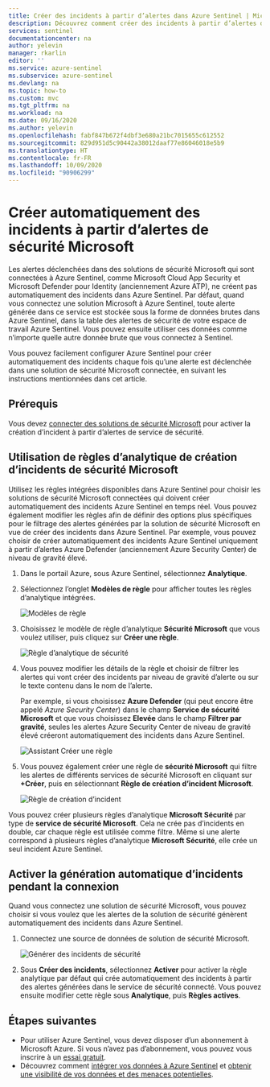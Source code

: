 ```yaml
---
title: Créer des incidents à partir d’alertes dans Azure Sentinel | Microsoft Docs
description: Découvrez comment créer des incidents à partir d’alertes dans Azure Sentinel.
services: sentinel
documentationcenter: na
author: yelevin
manager: rkarlin
editor: ''
ms.service: azure-sentinel
ms.subservice: azure-sentinel
ms.devlang: na
ms.topic: how-to
ms.custom: mvc
ms.tgt_pltfrm: na
ms.workload: na
ms.date: 09/16/2020
ms.author: yelevin
ms.openlocfilehash: fabf847b672f4dbf3e680a21bc7015655c612552
ms.sourcegitcommit: 829d951d5c90442a38012daaf77e86046018e5b9
ms.translationtype: HT
ms.contentlocale: fr-FR
ms.lasthandoff: 10/09/2020
ms.locfileid: "90906299"
---
```

# <a name="automatically-create-incidents-from-microsoft-security-alerts"></a>Créer automatiquement des incidents à partir d’alertes de sécurité Microsoft

Les alertes déclenchées dans des solutions de sécurité Microsoft qui sont connectées à Azure Sentinel, comme Microsoft Cloud App Security et Microsoft Defender pour Identity (anciennement Azure ATP), ne créent pas automatiquement des incidents dans Azure Sentinel. Par défaut, quand vous connectez une solution Microsoft à Azure Sentinel, toute alerte générée dans ce service est stockée sous la forme de données brutes dans Azure Sentinel, dans la table des alertes de sécurité de votre espace de travail Azure Sentinel. Vous pouvez ensuite utiliser ces données comme n’importe quelle autre donnée brute que vous connectez à Sentinel.

Vous pouvez facilement configurer Azure Sentinel pour créer automatiquement des incidents chaque fois qu’une alerte est déclenchée dans une solution de sécurité Microsoft connectée, en suivant les instructions mentionnées dans cet article.

## <a name="prerequisites"></a>Prérequis
Vous devez [connecter des solutions de sécurité Microsoft](connect-data-sources.md#data-connection-methods) pour activer la création d’incident à partir d’alertes de service de sécurité.

## <a name="using-microsoft-security-incident-creation-analytics-rules"></a>Utilisation de règles d’analytique de création d’incidents de sécurité Microsoft

Utilisez les règles intégrées disponibles dans Azure Sentinel pour choisir les solutions de sécurité Microsoft connectées qui doivent créer automatiquement des incidents Azure Sentinel en temps réel. Vous pouvez également modifier les règles afin de définir des options plus spécifiques pour le filtrage des alertes générées par la solution de sécurité Microsoft en vue de créer des incidents dans Azure Sentinel. Par exemple, vous pouvez choisir de créer automatiquement des incidents Azure Sentinel uniquement à partir d’alertes Azure Defender (anciennement Azure Security Center) de niveau de gravité élevé.

1. Dans le portail Azure, sous Azure Sentinel, sélectionnez **Analytique**.

1. Sélectionnez l’onglet **Modèles de règle** pour afficher toutes les règles d’analytique intégrées.

    ![Modèles de règle](media/incidents-from-alerts/rule-templates.png)

1. Choisissez le modèle de règle d’analytique **Sécurité Microsoft** que vous voulez utiliser, puis cliquez sur **Créer une règle**.

    ![Règle d’analytique de sécurité](media/incidents-from-alerts/security-analytics-rule.png)

1. Vous pouvez modifier les détails de la règle et choisir de filtrer les alertes qui vont créer des incidents par niveau de gravité d’alerte ou sur le texte contenu dans le nom de l’alerte.  
      
    Par exemple, si vous choisissez **Azure Defender** (qui peut encore être appelé *Azure Security Center*) dans le champ **Service de sécurité Microsoft** et que vous choisissez **Elevée** dans le champ **Filtrer par gravité**, seules les alertes Azure Security Center de niveau de gravité élevé créeront automatiquement des incidents dans Azure Sentinel.  

    ![Assistant Créer une règle](media/incidents-from-alerts/create-rule-wizard.png)

1. Vous pouvez également créer une règle de **sécurité Microsoft** qui filtre les alertes de différents services de sécurité Microsoft en cliquant sur **+Créer**, puis en sélectionnant **Règle de création d’incident Microsoft**.

    ![Règle de création d’incident](media/incidents-from-alerts/incident-creation-rule.png)

  Vous pouvez créer plusieurs règles d’analytique **Microsoft Sécurité** par type de **service de sécurité Microsoft**. Cela ne crée pas d’incidents en double, car chaque règle est utilisée comme filtre. Même si une alerte correspond à plusieurs règles d’analytique **Microsoft Sécurité**, elle crée un seul incident Azure Sentinel.

## <a name="enable-incident-generation-automatically-during-connection"></a>Activer la génération automatique d’incidents pendant la connexion
 Quand vous connectez une solution de sécurité Microsoft, vous pouvez choisir si vous voulez que les alertes de la solution de sécurité génèrent automatiquement des incidents dans Azure Sentinel.

1. Connectez une source de données de solution de sécurité Microsoft. 

   ![Générer des incidents de sécurité](media/incidents-from-alerts/generate-security-incidents.png)

1. Sous **Créer des incidents**, sélectionnez **Activer** pour activer la règle analytique par défaut qui crée automatiquement des incidents à partir des alertes générées dans le service de sécurité connecté. Vous pouvez ensuite modifier cette règle sous **Analytique**, puis **Règles actives**.

## <a name="next-steps"></a>Étapes suivantes

- Pour utiliser Azure Sentinel, vous devez disposer d’un abonnement à Microsoft Azure. Si vous n’avez pas d’abonnement, vous pouvez vous inscrire à un [essai gratuit](https://azure.microsoft.com/free/).
- Découvrez comment [intégrer vos données à Azure Sentinel](quickstart-onboard.md) et [obtenir une visibilité de vos données et des menaces potentielles](quickstart-get-visibility.md).
